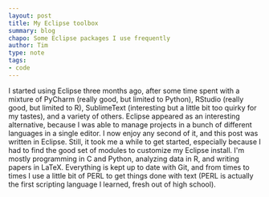 ```yaml
---
layout: post
title: My Eclipse toolbox
summary: blog
chapo: Some Eclipse packages I use frequently
author: Tim
type: note
tags:
- code
---
```

 
I started using Eclipse three months ago, after some time spent with a mixture of PyCharm (really good, but limited to Python), RStudio (really good, but limited to R), SublimeText (interesting but a little bit too quirky for my tastes), and a variety of others. Eclipse appeared as an interesting alternative, because I was able to manage projects in a bunch of different languages in a single editor. I now enjoy any second of it, and this post was written in Eclipse. Still, it took me a while to get started, especially because I had to find the good set of modules to customize my Eclipse install. I'm mostly programming in C and Python, analyzing data in R, and writing papers in LaTeX. Everything is kept up to date with Git, and from times to times I use a little bit of PERL to get things done with text (PERL is actually the first scripting language I learned, fresh out of high school).